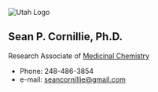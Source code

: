 ![Utah Logo](https://healthcare.utah.edu/rebrand/img/logos/uhealth-logo.svg)

## Sean P. Cornillie, Ph.D.
 Research Associate of [Medicinal Chemistry](http://pharmacy.utah.edu/medchem/)

* Phone: 248-486-3854
* e-mail: <seancornillie@gmail.com>



